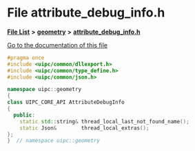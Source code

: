 

# File attribute\_debug\_info.h

[**File List**](files.md) **>** [**geometry**](dir_04894967a28d068f10a69f6e8a07a2cb.md) **>** [**attribute\_debug\_info.h**](attribute__debug__info_8h.md)

[Go to the documentation of this file](attribute__debug__info_8h.md)


```C++
#pragma once
#include <uipc/common/dllexport.h>
#include <uipc/common/type_define.h>
#include <uipc/common/json.h>

namespace uipc::geometry
{
class UIPC_CORE_API AttributeDebugInfo
{
  public:
    static std::string& thread_local_last_not_found_name();
    static Json&        thread_local_extras();
};
}  // namespace uipc::geometry
```



